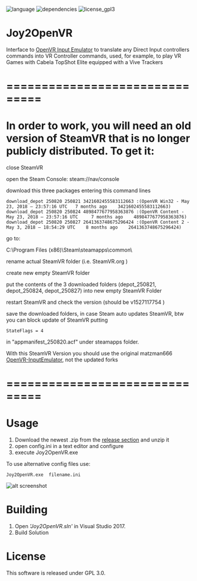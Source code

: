 ![language](https://img.shields.io/badge/Language-C%2B%2B-green.svg)  ![dependencies](https://img.shields.io/badge/Dependencies-SFML%202.5.0-green.svg)  ![license_gpl3](https://img.shields.io/badge/License-GPL%203.0-green.svg)
# Joy2OpenVR

Interface to [OpenVR Input Emulator](https://github.com/matzman666/OpenVR-InputEmulator) to translate any Direct Input controllers commands into VR Controller commands, used, for example, to play VR Games with Cabela TopShot Elite equipped with a Vive Trackers

# ===============================
# In order to work, you will need an old version of SteamVR that is no longer publicly distributed. To get it:

close SteamVR

open the Steam Console: steam://nav/console

download this three packages entering this command lines

```
download_depot 250820 250821 3421602455583112663 :(OpenVR Win32 - May 23, 2018 – 23:57:16 UTC 	7 months ago 	3421602455583112663)
download_depot 250820 250824 4898477677958363876 :(OpenVR Content - May 23, 2018 – 23:57:16 UTC 	7 months ago 	4898477677958363876)
download_depot 250820 250827 2641363748675296424 :(OpenVR Content 2 - May 3, 2018 – 18:54:29 UTC 	8 months ago 	2641363748675296424)
```

go to: 

C:\Program Files (x86)\Steam\steamapps\common\

rename actual SteamVR folder (i.e. SteamVR.org )

create new empty SteamVR folder

put the contents of the 3 downloaded folders (depot_250821, depot_250824, depot_250827) into new empty SteamVR Folder

restart SteamVR and check the version (should be v1527117754 )

save the downloaded folders, in case Steam auto updates SteamVR, btw you can block update of SteamVR putting 

```
StateFlags = 4

```
in "appmanifest_250820.acf" under steamapps folder.

With this SteamVR Version you should use the original matzman666 [OpenVR-InputEmulator](https://github.com/matzman666/OpenVR-InputEmulator), not the updated forks

# ===============================


# Usage

1. Download the newest .zip from the [release section](https://github.com/mmorselli/Joy2OpenVR/releases) and unzip it
2. open config.ini in a text editor and configure
3. execute Joy2OpenVR.exe

To use alternative config files use:

```
Joy2OpenVR.exe  filename.ini
```

![alt screenshot](https://github.com/mmorselli/Joy2OpenVR/blob/master/assets/screenshot.png)


# Building
1. Open *'Joy2OpenVR.sln'* in Visual Studio 2017.
2. Build Solution

# License

This software is released under GPL 3.0.
